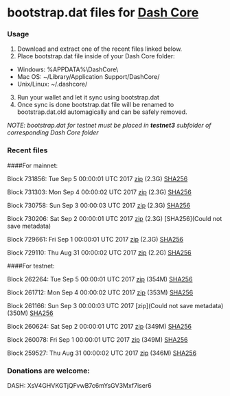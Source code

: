 # bootstrap.dat files for [Dash Core](https://www.dash.org)

### Usage

1. Download and extract one of the recent files linked below.
2. Place bootstrap.dat file inside of your Dash Core folder:
 - Windows: %APPDATA%\DashCore\
 - Mac OS: ~/Library/Application Support/DashCore/
 - Unix/Linux: ~/.dashcore/
3. Run your wallet and let it sync using bootstrap.dat
4. Once sync is done bootstrap.dat file will be renamed to bootstrap.dat.old automagically and can be safely removed.

_NOTE: bootstrap.dat for testnet must be placed in **testnet3** subfolder of corresponding Dash Core folder_

### Recent files

####For mainnet:

Block 731856: Tue Sep  5 00:00:01 UTC 2017 [zip](https://transfer.sh/16g5Ct/bootstrap.dat.20170905.zip) (2.3G) [SHA256](https://transfer.sh/xQGhM/sha256.txt)

Block 731303: Mon Sep  4 00:00:02 UTC 2017 [zip](https://transfer.sh/fPX0i/bootstrap.dat.20170904.zip) (2.3G) [SHA256](https://transfer.sh/LdxN0/sha256.txt)

Block 730758: Sun Sep  3 00:00:03 UTC 2017 [zip](https://transfer.sh/bwFIX/bootstrap.dat.20170903.zip) (2.3G) [SHA256](https://transfer.sh/Wh3tU/sha256.txt)

Block 730206: Sat Sep  2 00:00:01 UTC 2017 [zip](https://transfer.sh/zKNiy/bootstrap.dat.20170902.zip) (2.3G) [SHA256](Could not save metadata)

Block 729661: Fri Sep  1 00:00:01 UTC 2017 [zip](https://transfer.sh/GiGmm/bootstrap.dat.20170901.zip) (2.3G) [SHA256](https://transfer.sh/11zRAb/sha256.txt)

Block 729110: Thu Aug 31 00:00:02 UTC 2017 [zip](https://transfer.sh/13koFE/bootstrap.dat.20170831.zip) (2.2G) [SHA256](https://transfer.sh/cEXt9/sha256.txt)

####For testnet:

Block 262264: Tue Sep  5 00:00:01 UTC 2017 [zip](https://transfer.sh/gQG2A/bootstrap.dat.20170905.zip) (354M) [SHA256](https://transfer.sh/110bzY/sha256.txt)

Block 261712: Mon Sep  4 00:00:02 UTC 2017 [zip](https://transfer.sh/gpRkb/bootstrap.dat.20170904.zip) (353M) [SHA256](https://transfer.sh/cKe0l/sha256.txt)

Block 261166: Sun Sep  3 00:00:03 UTC 2017 [zip](Could not save metadata) (350M) [SHA256](https://transfer.sh/1vxL2/sha256.txt)

Block 260624: Sat Sep  2 00:00:01 UTC 2017 [zip](https://transfer.sh/ClCvT/bootstrap.dat.20170902.zip) (349M) [SHA256](https://transfer.sh/AR8av/sha256.txt)

Block 260078: Fri Sep  1 00:00:01 UTC 2017 [zip](https://transfer.sh/aQQ6Q/bootstrap.dat.20170901.zip) (349M) [SHA256](https://transfer.sh/vaqQF/sha256.txt)

Block 259527: Thu Aug 31 00:00:02 UTC 2017 [zip](https://transfer.sh/EwhLE/bootstrap.dat.20170831.zip) (346M) [SHA256](https://transfer.sh/40Ww1/sha256.txt)

### Donations are welcome:

DASH: XsV4GHVKGTjQFvwB7c6mYsGV3Mxf7iser6
